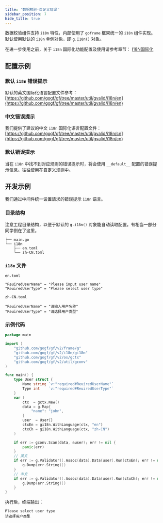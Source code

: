 ```yaml
---
title: '数据校验-自定义错误'
sidebar_position: 7
hide_title: true
---
```


数据校验组件支持 `i18n` 特性，内部使用了 `goframe` 框架统一的 `i18n` 组件实现。默认使用默认的 `i18n` 单例对象，即 `g.I18n()` 对象。

在进一步使用之前，关于 `i18n` 国际化功能配置及使用请参考章节： [I18N国际化](output/goframe-v2.4-md/核心组件-重点/I18N国际化)

## 配置示例

### 默认 `i18n` 错误提示

默认的英文国际化语言配置文件参考： [https://github.com/gogf/gf/tree/master/util/gvalid/i18n/en](https://github.com/gogf/gf/tree/master/util/gvalid/i18n/en)

### 中文错误提示

我们提供了建议的中文 `i18n` 国际化语言配置文件： [https://github.com/gogf/gf/tree/master/util/gvalid/i18n/cn](https://github.com/gogf/gf/tree/master/util/gvalid/i18n/cn)

### 默认错误提示

当在 `i18n` 中找不到对应规则的错误提示时，将会使用 `__default__` 配置的错误提示信息。往往使用在自定义规则中。

## 开发示例

我们通过中间件统一设置请求的错误提示 `i18n` 语言。

### 目录结构

注意工程目录结构，以便于默认的 `g.i18n()` 对象能自动读取配置。有相当一部分同学倒在了这里。

```
├── main.go
└── i18n
    ├── en.toml
    └── zh-CN.toml
```

### `i18n` 文件

`en.toml`

```
"ReuiredUserName" = "Please input user name"
"ReuiredUserType" = "Please select user type"
```

`zh-CN.toml`

```
"ReuiredUserName" = "请输入用户名称"
"ReuiredUserType" = "请选择用户类型"
```

### 示例代码

```go
package main

import (
    "github.com/gogf/gf/v2/frame/g"
    "github.com/gogf/gf/v2/i18n/gi18n"
    "github.com/gogf/gf/v2/os/gctx"
    "github.com/gogf/gf/v2/util/gconv"
)

func main() {
    type User struct {
        Name string `v:"required#ReuiredUserName"`
        Type int    `v:"required#ReuiredUserType"`
    }
    var (
        ctx  = gctx.New()
        data = g.Map{
            "name": "john",
        }
        user  = User{}
        ctxEn = gi18n.WithLanguage(ctx, "en")
        ctxCh = gi18n.WithLanguage(ctx, "zh-CN")
    )

    if err := gconv.Scan(data, &user); err != nil {
        panic(err)
    }
    // 英文
    if err := g.Validator().Assoc(data).Data(user).Run(ctxEn); err != nil {
        g.Dump(err.String())
    }
    // 中文
    if err := g.Validator().Assoc(data).Data(user).Run(ctxCh); err != nil {
        g.Dump(err.String())
    }
}
```

执行后，终端输出：

```
Please select user type
请选择用户类型
```